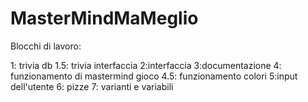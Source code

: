 # MasterMindMaMeglio

Blocchi di lavoro:

1: trivia db
1.5: trivia interfaccia
2:interfaccia
3:documentazione
4: funzionamento di mastermind gioco
4.5: funzionamento colori
5:input dell'utente
6: pizze
7: varianti e variabili
